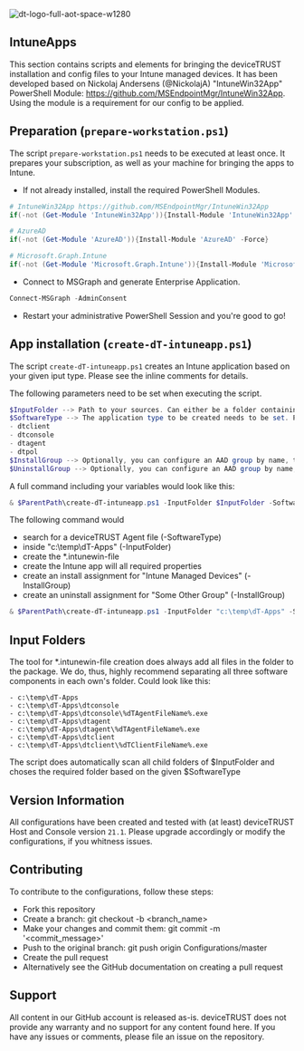 ![dt-logo-full-aot-space-w1280](https://user-images.githubusercontent.com/83282694/116271495-5219b100-a780-11eb-9e1a-f929d2e3cbdc.png)
## IntuneApps
This section contains scripts and elements for bringing the deviceTRUST installation and config files to your Intune managed devices. It has been developed based on Nickolaj Andersens (@NickolajA)  "IntuneWin32App" PowerShell Module: https://github.com/MSEndpointMgr/IntuneWin32App. Using the module is a requirement for our config to be applied.

## Preparation (`prepare-workstation.ps1`)
The script `prepare-workstation.ps1` needs to be executed at least once. It prepares your subscription, as well as your machine for bringing the apps to Intune.

- If not already installed, install the required PowerShell Modules.
```PowerShell
# IntuneWin32App https://github.com/MSEndpointMgr/IntuneWin32App
if(-not (Get-Module 'IntuneWin32App')){Install-Module 'IntuneWin32App' -Force}

# AzureAD
if(-not (Get-Module 'AzureAD')){Install-Module 'AzureAD' -Force}

# Microsoft.Graph.Intune
if(-not (Get-Module 'Microsoft.Graph.Intune')){Install-Module 'Microsoft.Graph.Intune' -Force}
```

- Connect to MSGraph and generate Enterprise Application.
```PowerShell
Connect-MSGraph -AdminConsent
```

- Restart your administrative PowerShell Session and you're good to go!

## App installation (`create-dT-intuneapp.ps1`)
The script `create-dT-intuneapp.ps1` creates an Intune application based on your given iput type. Please see the inline comments for details. 

The following parameters need to be set when executing the script. 
```PowerShell
$InputFolder --> Path to your sources. Can either be a folder containing policy content or any of our software components.
$SoftwareType --> The application type to be created needs to be set. Properties and requirements differ for each kind. Possible values:
- dtclient
- dtconsole
- dtagent
- dtpol
$InstallGroup --> Optionally, you can configure an AAD group by name, that the app will be assigned to with "install" flag
$UninstallGroup --> Optionally, you can configure an AAD group by name, that the app will be assigned to with "uninstall" flag
```
A full command including your variables would look like this:
```PowerShell
& $ParentPath\create-dT-intuneapp.ps1 -InputFolder $InputFolder -SoftwareType $SoftwareType -InstallGroup $InstallGroup -UninstallGroup $UninstallGroup
```
The following command would
- search for a deviceTRUST Agent file (-SoftwareType)
- inside "c:\temp\dT-Apps" (-InputFolder)
- create the *.intunewin-file
- create the Intune app will all required properties
- create an install assignment for "Intune Managed Devices" (-InstallGroup)
- create an uninstall assignment for "Some Other Group" (-InstallGroup)
```PowerShell
& $ParentPath\create-dT-intuneapp.ps1 -InputFolder "c:\temp\dT-Apps" -SoftwareType dtagent -InstallGroup "Intune Managed Devices" -UninstallGroup "Some Other Group" 
```
## Input Folders
The tool for *.intunewin-file creation does always add all files in the folder to the package. We do, thus, highly recommend separating all three software components in each own's folder. Could look like this:
```
- c:\temp\dT-Apps
- c:\temp\dT-Apps\dtconsole
- c:\temp\dT-Apps\dtconsole\%dTAgentFileName%.exe
- c:\temp\dT-Apps\dtagent
- c:\temp\dT-Apps\dtagent\%dTAgentFileName%.exe
- c:\temp\dT-Apps\dtclient
- c:\temp\dT-Apps\dtclient\%dTClientFileName%.exe
```
The script does automatically scan all child folders of $InputFolder and choses the required folder based on the given $SoftwareType

## Version Information
All configurations have been created and tested with (at least) deviceTRUST Host and Console version `21.1`. Please upgrade accordingly or modify the configurations, if you whitness issues. 

## Contributing
To contribute to the configurations, follow these steps:

- Fork this repository
- Create a branch: git checkout -b <branch_name>
- Make your changes and commit them: git commit -m '<commit_message>'
- Push to the original branch: git push origin Configurations/master
- Create the pull request
- Alternatively see the GitHub documentation on creating a pull request

## Support
All content in our GitHub account is released as-is. deviceTRUST does not provide any warranty and no support for any content found here. If you have any issues or comments, please file an issue on the repository.